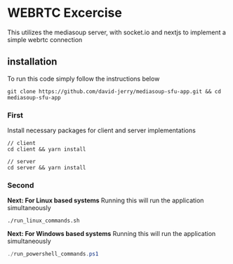 # WEBRTC Excercise

This utilizes the mediasoup server, with socket.io and nextjs to implement a simple webrtc connection



## installation

To run this code simply follow the instructions below

```shell
git clone https://github.com/david-jerry/mediasoup-sfu-app.git && cd mediasoup-sfu-app
```

### First

Install necessary packages for client and server implementations

```shell
// client
cd client && yarn install
```

```shell
// server
cd server && yarn install
```

### Second

**Next: For Linux based systems**
Running this will run the application simultaneously

```shell
./run_linux_commands.sh
```

**Next: For Windows based systems**
Running this will run the application simultaneously

```powershell
./run_powershell_commands.ps1
```
